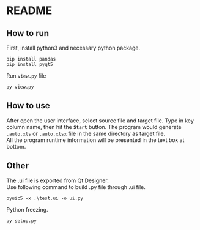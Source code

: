 # README  

## How to run
First, install python3 and necessary python package.
``` shell
pip install pandas
pip install pyqt5
```
Run `view.py` file
``` shell
py view.py
```

## How to use
After open the user interface, select source file and target file. Type in key column name, then hit the **`Start`** button. The program would generate `.auto.xls` or `.auto.xlsx` file in the same directory as target file.  
All the program runtime information will be presented in the text box at bottom.

## Other
The .ui file is exported from Qt Designer.  
Use following command to build .py file through .ui file.
``` shell
pyuic5 -x .\test.ui -o ui.py
```

Python freezing.
``` shell
py setup.py
```